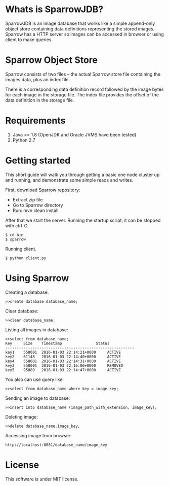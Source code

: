 ﻿Whats is SparrowJDB?
====================
SparrowJDB is an image database that works like a simple append-only object store containing data definitions representing the stored images. Sparrow has a HTTP server so images can be accessed in browser or using client to make queries.


Sparrow Object Store
====================
Sparrow consists of two files – the actual Sparrow store file containing the images data, plus an index file.

There is a corresponding data definition record followed by the image bytes for each image in the storage file. The index file provides the offset of the data definition in the storage file.


Requirements
====================
1. Java >= 1.8 (OpenJDK and Oracle JVMS have been tested)
2. Python 2.7

Getting started
====================
This short guide will walk you through getting a basic one node cluster up and running, and demonstrate some simple reads and writes.

First, download Sparrow repository:

* Extract zip file
* Go to Sparrow directory
* Run: mvn clean install

After that we start the server.  Running the startup script; it can be stopped with ctrl-C.

	$ cd bin
	$ sparrow

Running client.

	$ python client.py


Using Sparrow
====================
Creating a database:
	
	>>create database database_name;

Clear database:

	>>clear database_name;

Listing all images in database:

	>>select from database_name;
	Key		Size    Timestamp               Status
	---------------------------------------------------------
	key1	558001  2016-01-03 22:14:21+0000     ACTIVE
	key2	61148   2016-01-03 22:14:40+0000     ACTIVE
	key4	558001  2016-01-03 22:14:31+0000     ACTIVE
	key3	558001  2016-01-03 22:16:06+0000     REMOVED
	key5	95889   2016-01-03 22:14:47+0000     ACTIVE
    
You also can use query like:
	
	>>select from database_name where key = image_key;

	
Sending an image to database:

	>>insert into database_name (image_path_with_extension, image_key);

Deleting image:

	>>delete database_name.image_key;


Accessing image from browser:
	
	http://localhost:8081/database_name/image_key

License
====================
This software is under MIT license.
